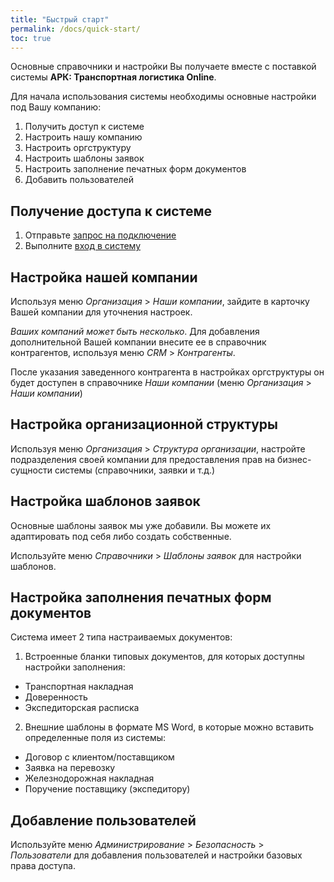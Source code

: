 ```yaml
---
title: "Быстрый старт"
permalink: /docs/quick-start/
toc: true
---
```


Основные справочники и настройки Вы получаете вместе с поставкой системы **АРК: Транспортная логистика Online**.

Для начала использования системы необходимы основные настройки под Вашу компанию:

1.  Получить доступ к системе
2.  Настроить нашу компанию
3.  Настроить оргструктуру
4.  Настроить шаблоны заявок
5.  Настроить заполнение печатных форм документов
6.  Добавить пользователей

## Получение доступа к системе
1.  Отправьте [запрос на подключение](https://arctl.ru/contact-us/?theme=Запрос%20на%20подключение)
2.  Выполните [вход в систему](/guide/system/#вход)

## Настройка нашей компании
Используя меню *Организация* > *Наши компании*, зайдите в карточку Вашей компании
для уточнения настроек.

*Ваших компаний может быть несколько*.
Для добавления дополнительной Вашей компании внесите ее в справочник контрагентов,
используя меню *CRM* > *Контрагенты*.

После указания заведенного контрагента в настройках оргструктуры он будет
доступен в справочнике *Наши компании* (меню *Организация* > *Наши компании*)

## Настройка организационной структуры
Используя меню *Организация* > *Структура организации*, настройте подразделения своей компании
для предоставления прав на бизнес-сущности системы (справочники, заявки и т.д.)

## Настройка шаблонов заявок
Основные шаблоны заявок мы уже добавили.
Вы можете их адаптировать под себя либо создать собственные.

Используйте меню *Справочники* > *Шаблоны заявок* для настройки шаблонов.

## Настройка заполнения печатных форм документов
Система имеет 2 типа настраиваемых документов:
1) Встроенные бланки типовых документов, для которых доступны настройки заполнения:
-   Транспортная накладная
-   Доверенность
-   Экспедиторская расписка
2) Внешние шаблоны в формате MS Word, в которые можно вставить определенные поля из системы:
-   Договор с клиентом/поставщиком
-   Заявка на перевозку
-   Железнодорожная накладная
-   Поручение поставщику (экспедитору)

## Добавление пользователей
Используйте меню *Администрирование* > *Безопасность* > *Пользователи* для
добавления пользователей и настройки базовых права доступа.
